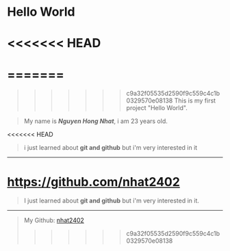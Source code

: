 # Hello World
<<<<<<< HEAD
==============
=======
================

>>>>>>> c9a32f05535d2590f9c559c4c1b0329570e08138
This is my first project "Hello World".

> My name is ***Nguyen Hong Nhat***, i am 23 years old.

<<<<<<< HEAD
> i just learned about **git and github** but i'm very interested in it

-------------------------------------------------------------------------
<https://github.com/nhat2402>
=======
> I just learned about **git and github** but i'm very interested in it.

-------------------------------------------------------------------------

> My Github: [nhat2402](https://github.com/nhat2402)
>>>>>>> c9a32f05535d2590f9c559c4c1b0329570e08138
